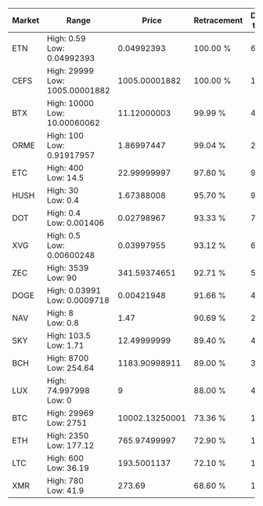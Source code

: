| Market | Range | Price| Retracement | Doubles to 50% |
| --- | --- | --- | --- | --- |
| ETN | High: 0.59<br />Low: 0.04992393 | 0.04992393 | 100.00 % | 6.41 |
| CEFS | High: 29999<br />Low: 1005.00001882 | 1005.00001882 | 100.00 % | 15.42 |
| BTX | High: 10000<br />Low: 10.00060062 | 11.12000003 | 99.99 % | 450.09 |
| ORME | High: 100<br />Low: 0.91917957 | 1.86997447 | 99.04 % | 26.98 |
| ETC | High: 400<br />Low: 14.5 | 22.99999997 | 97.80 % | 9.01 |
| HUSH | High: 30<br />Low: 0.4 | 1.67388008 | 95.70 % | 9.08 |
| DOT | High: 0.4<br />Low: 0.001406 | 0.02798967 | 93.33 % | 7.17 |
| XVG | High: 0.5<br />Low: 0.00600248 | 0.03997955 | 93.12 % | 6.33 |
| ZEC | High: 3539<br />Low: 90 | 341.59374651 | 92.71 % | 5.31 |
| DOGE | High: 0.03991<br />Low: 0.0009718 | 0.00421948 | 91.66 % | 4.84 |
| NAV | High: 8<br />Low: 0.8 | 1.47 | 90.69 % | 2.99 |
| SKY | High: 103.5<br />Low: 1.71 | 12.49999999 | 89.40 % | 4.21 |
| BCH | High: 8700<br />Low: 254.64 | 1183.90998911 | 89.00 % | 3.78 |
| LUX | High: 74.997998<br />Low: 0 | 9 | 88.00 % | 4.17 |
| BTC | High: 29969<br />Low: 2751 | 10002.13250001 | 73.36 % | 1.64 |
| ETH | High: 2350<br />Low: 177.12 | 765.97499997 | 72.90 % | 1.65 |
| LTC | High: 600<br />Low: 36.19 | 193.5001137 | 72.10 % | 1.64 |
| XMR | High: 780<br />Low: 41.9 | 273.69 | 68.60 % | 1.50 |
